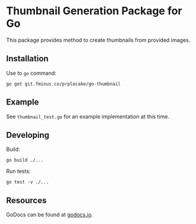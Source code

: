 # Thumbnail Generation Package for Go

This package provides method to create thumbnails from provided images.

## Installation

Use to `go` command:

```shell
go get git.fminus.co/prplecake/go-thumbnail
```

## Example

See `thumbnail_test.go` for an example implementation at this time.

## Developing

Build:

```shell
go build ./...
```

Run tests:

```
go test -v ./...
```

## Resources

GoDocs can be found at [godocs.io][godocs].

[godocs]:https://godocs.io/git.fminus.co/prplecake/go-thumbnail
